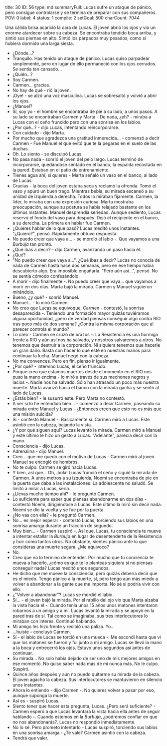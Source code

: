 title:          30
ID:             56
type:           md
summaryFull:    Lucas sufre un ataque de pánico, pero consigue controlarse y se termina de preparar con sus compañeros.
POV:            0
label:          4
status:         1
compile:        2
setGoal:        500
charCount:      7044


Una cálida brisa acarició la cara de Lucas.
El joven abrió los ojos y vio un enorme atardecer sobre su cabeza. Se encontraba tendido boca arriba, y sintió sus piernas en alto. Sintió los párpados muy pesados, como si hubiera dormido una larga siesta.
- ¿Dónde...?
- Tranquilo. Has tenido un ataque de pánico.
Lucas quiso parpadear simplemente, pero en lugar de ello permaneció con los ojos cerrados. Se sentía tan cansado...
- ¿Quién...?
- Soy Carmen.
- Carmen... gracias.
- No hay de qué - rió la joven.
- ¡Oye! - se alzó una voz masculina. Lucas se sobresaltó y volvió a abrir los ojos.
- ¿Manuel?
- Sí, soy yo - el hombre se encontraba de pie a su lado, a unos pasos. A su lado se encontraban Carmen y Marta - De nada, ¿eh? - miraba a Lucas con el ceño fruncido pero con una sonrisa en los labios.
- ¿Por qué...? - dijo Lucas, intentando reincorporarse.
- Con cuidado - dijo Marta.
- Por mucho que agradezca una gratitud inmerecida... - comenzó a decir Carmen - Fue Manuel el que evitó que te la pegaras en el suelo de las duchas.
- Oh. Lo siento - se disculpó Lucas.
- No pasa nada - sonrió el joven del pelo largo.
Lucas terminó de incorporarse, quedándose sentado en el banco, la espalda recostada en la pared. Estaban en el patio de entrenamiento.
- Tienes agua ahí, si quieres - Marta señaló un vaso en el banco, al lado de Lucas.
- Gracias - la boca del joven estaba seca y reclamó la ofrenda. Tomó el vaso y apuró un buen trago.
Mientras bebía, su mirada escaneó a su unidad de izquierda a derecha.
Todos lo miraban fijamente. Carmen, la líder, lo miraba con una expresión curiosa. Marta mostraba preocupación, aunque su postura se había relajado bastante en los últimos instantes. Manuel desprendía seriedad.
Aunque sediento, Lucas reservó el fondo del vaso para después. Dejó el recipiente en el banco, a su derecha.
La primera en hablar fue Carmen.
- ¿Quieres hablar de lo que pasó?
Lucas meditó unos instantes. "¿Quiero?", pensó. Rápidamente obtuvo respuesta.
- No puedo creer que vaya a... - se mordió el labio -. Que vayamos a una *Burbuja* tan pronto. 
- ¿Qué ibas a decir? - dijo Carmen, avanzando un paso hacia él.
- ¿Qué?
- "No puedo creer que vaya a...". ¿Qué ibas a decir?
Lucas no conocía de nada de Carmen hasta hace dos semanas, pero en ese tiempo había descubierto algo. Era imposible engañarla.
"Pero aún así...", pensó. No se sentía cómodo confesándolo.
- A morir - dijo finalmente -. No puedo creer que vaya... que vayamos a morir en dos días.
Marta bajó la mirada. Carmen y Manuel siguieron mirándolo.
- Bueno, ¿y qué? - sonrió Manuel.
- Manuel... - lo miró Carmen.
- No creo que Lucas se equivoque, Carmen - contestó, la sonrisa desaparecida -. Teniendo una formación mayor quizás tuviéramos alguna oportunidad, ¿pero de verdad piensas conseguir algo contra RIO tras poco más de dos semana? ¿Contra la misma corporación que al parecer controla el mundo?
- Lo creo - Carmen se cruzó de brazos -. La Resistencia es una hormiga frente a RIO y aún así nos ha salvado, y nosotros salvaremos a otros. No tenemos que destruir a la corporación. Ni siquiera tenemos que hacerle un gran daño. Basta con hacer lo que esté en nuestras manos para continuar la lucha.
Manuel negó con la cabeza.
- No me convences. Pero en fin, pienso ir igualmente.
- ¿Por qué? - intervino Lucas, el ceño fruncido.
- Porque creo que estamos muertos desde el momento en el RIO nos puso la mano encima - lo miró a través de sus mechones negros y lacios -. Nadie nos ha salvado. Sólo han atrasado un poco más nuestra muerte.
Marta avanzó hacia el banco con la mirada gacha y se sentó al lado de Lucas.
- ¿Estás bien? - le susurró este.
Pero Marta no contestó.
- A ver si lo he entendido bien... - comenzó a decir Carmen, paseando su mirada entre Manuel y Lucas - ¿Entonces creen que esto no es más que una misión suicida?
- Sí - contestó Manuel -. Básicamente sí.
Carmen miró a Lucas. Este asintió con la cabeza, bajando la vista.
- ¿Y por qué siguen aquí?
Lucas levantó la mirada. Carmen miró a Manuel y este último le hizo un gesto a Lucas. "Adelante", parecía decir con la mano.
- Consciencia - dijo Lucas.
- Adrenalina - dijo Manuel.
- Creo... que me quedo con el motivo de Lucas - Carmen miró al joven.
Manuel se encogió de hombros.
- No te culpo.
Carmen se giró hacia Lucas.
- Y bien, así que... Oh, ¡hola!
Lucas frunció el ceño y siguió la mirada de Carmen. A unos metros a su izquierda, Noemí se encontraba de pie en la puerta que daba a las instalaciones.
La adolescente no saludó. Se limitó a mirar a Lucas, seria.
- ¿Llevas mucho tiempo ahí? - le preguntó Carmen.
- Lo suficiente para saber que piensas abandonarme en dos días - contestó Noemí, dirigiéndose a Lucas.
Este último la miró sin decir nada. Noemí se dio la vuelta y se fue por la puerta.
- ¿No vas con ella? - le preguntó Carmen.
- No... es mejor esperar - contestó Lucas, torciendo sus labios en una sonrisa amarga durante un fracción de segundo.
- Muy bien... - Carmen suspiró -. Así que, Lucas, tu consciencia te mueve a intentar estallar la *Burbuja* en lugar de desentenderte de la Resistencia y huir como tantos otros. No obstante, sientes pánico ante lo que consideras una muerte segura. ¿Me equivoco?
- No.
- Creo que no lo termino de entender. Por mucho que tu conciencia te mueva a hacerlo, ¿cómo es que te lo planteas siquiera si no piensas conseguir nada?
Lucas meditó unos segundos.
- He dicho que me mueve la consciencia, pero quizás debería decir que es el miedo. Tengo pánico a la muerte, sí, pero tengo aún más miedo a volver a abandonar a la gente que me importa. No sé si podría vivir con ello.
- ¿"Volver a abandonar"?
Lucas se mordió el labio.
- Sí... - el joven bajó la mirada. Por el rabillo del ojo vio que Marta alzaba la vista hacia él -. Cuando tenía unos 15 años unos matones intentaron robarnos a un amigo y a mí.
Lucas levantó la mirada y se apoyó en la pared tras de sí. Tal como se imaginaba, sus tres interlocutores lo miraban con interés. Continuó hablando.
- Mi amigo les hizo frente y recibió una paliza. Yo...
- ...huiste - concluyó Carmen.
- Sí - el labio de Lucas se torció en una mueca -. Me escondí hasta que vi que los matones se fueron y fui junto a mi amigo.
Lucas se llevó la mano a la boca y entrecerró los ojos. Estuvo unos segundos así antes de continuar.
- Su mirada... No solo había dejado de ser uno de mis mejores amigos en ese momento. No quiso saber nada más de mí nunca más. No le culpo.
Suspiró.
- Quince años después y aún no puedo quitarme su mirada de la cabeza.
El joven agachó la cabeza. Sus interlocutores se mantuvieron en silencio unos instantes.
- Ahora lo entiendo - dijo Carmen -. No quieres volver a pasar por eso, aunque suponga la muerte.
- Así es - suspiró Lucas.
- Siento tener que hacer esta pregunta, Lucas. ¿Pero será suficiente? - Carmen esperó a que Lucas levantara la vista hacia ella antes de seguir hablando -. Cuando estemos en la *Burbuja*, ¿podremos confiar en que no nos abandonarás?.
Lucas no respondió inmediatamente.
- No lo sé. Pero prometo intentarlo - Lucas suspiró, torciendo sus labios en una sonrisa amarga - ¿Te vale?
Carmen asintió con la cabeza.
- Tendrá que valer.